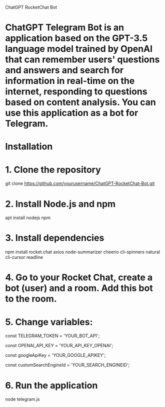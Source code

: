 ChatGPT RocketChat Bot

# ChatGPT Telegram Bot is an application based on the GPT-3.5 language model trained by OpenAI that can remember users' questions and answers and search for information in real-time on the internet, responding to questions based on content analysis. You can use this application as a bot for Telegram.

# Installation

# 1. Clone the repository

git clone https://github.com/yourusername/ChatGPT-RocketChat-Bot.git

# 2. Install Node.js and npm

apt install nodejs npm

# 3. Install dependencies

npm install rocket.chat axios node-summarizer cheerio cli-spinners natural cli-cursor readline

# 4. Go to your Rocket Chat, create a bot (user) and a room. Add this bot to the room.

# 5. Change variables:

const TELEGRAM_TOKEN  = 'YOUR_BOT_API';

const OPENAI_API_KEY = 'YOUR_API_KEY_OPENAI';

const googleApiKey = 'YOUR_GOOGLE_APIKEY';

const customSearchEngineId = 'YOUR_SEARCH_ENGINEID';

# 6. Run the application

node telegram.js
